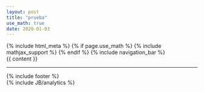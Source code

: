```yaml
---
layout: post
title: "prueba"
use_math: true
date: 2020-01-03
---
```

<html>
  <head>
    {% include html_meta %}
    <title>How to use MathJax in Jekyll generated Github pages -- Haixing Hu's Homepage</title>
    <link href="/bootstrap/css/bootstrap.2.2.2.min.css" rel="stylesheet">
    <link href="/css/style.css" rel="stylesheet" type="text/css" media="all">
    {% if page.use_math %}
      {% include mathjax_support %}
    {% endif %}
  </head>
  <body>
    {% include navigation_bar %}
    <div class="container-narrow">
      <div class="content">
        {{ content }}
      </div>
      <hr/>
      {% include footer %}
    </div>
    {% include JB/analytics %}
  </body>
</html>
